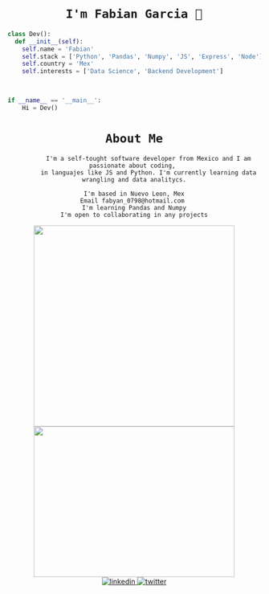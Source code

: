 <div align='center'> <h1><code>I'm Fabian Garcia 👋</code> </h1><div>

<div align='left'>

```Python
class Dev():
  def __init__(self):
	self.name = 'Fabian'
	self.stack = ['Python', 'Pandas', 'Numpy', 'JS', 'Express', 'Node']
	self.country = 'Mex'
	self.interests = ['Data Science', 'Backend Development']
	


if __name__ == '__main__':
	Hi = Dev()
```

</div>
<!--
<center><p align="center"><a href="https://developer.mozilla.org/en-US/docs/Web/JavaScript" target="_blank" rel="noreferrer"><img src="https://raw.githubusercontent.com/danielcranney/readme-generator/main/public/icons/skills/javascript-colored.svg" width="36" height="36" alt="Javascript" /></a><a href="https://www.python.org/" target="_blank" rel="noreferrer"><img src="https://raw.githubusercontent.com/danielcranney/readme-generator/main/public/icons/skills/python-colored.svg" width="36" height="36" alt="Python" /></a><a href="https://www.typescriptlang.org/" target="_blank" rel="noreferrer"><img src="https://raw.githubusercontent.com/danielcranney/readme-generator/main/public/icons/skills/typescript-colored.svg" width="36" height="36" alt="Typescript" /></a><a href="https://developer.mozilla.org/en-US/docs/Glossary/HTML5" target="_blank" rel="noreferrer"><img src="https://raw.githubusercontent.com/danielcranney/readme-generator/main/public/icons/skills/html5-colored.svg" width="36" height="36" alt="HTML5" /></a><a href="https://vuejs.org/" target="_blank" rel="noreferrer"><img src="https://raw.githubusercontent.com/danielcranney/readme-generator/main/public/icons/skills/vuejs-colored.svg" width="36" height="36" alt="Vue" /></a><a href="https://nodejs.org/en/" target="_blank" rel="noreferrer"><img src="https://raw.githubusercontent.com/danielcranney/readme-generator/main/public/icons/skills/nodejs-colored.svg" width="36" height="36" alt="NodeJS" /></a><a href="https://expressjs.com/" target="_blank" rel="noreferrer"><img src="https://raw.githubusercontent.com/danielcranney/readme-generator/main/public/icons/skills/express-colored-dark.svg" width="36" height="36" alt="Express" /></a><a href="https://www.mysql.com/" target="_blank" rel="noreferrer"><img src="https://raw.githubusercontent.com/danielcranney/readme-generator/main/public/icons/skills/mysql-colored.svg" width="36" height="36" alt="MySQL" /></a><a href="https://www.mongodb.com/" target="_blank" rel="noreferrer"><img src="https://raw.githubusercontent.com/danielcranney/readme-generator/main/public/icons/skills/mongodb-colored.svg" width="36" height="36" alt="MongoDB" /></a></p></center>
-->
<p align='center'>

<div align='center'> <h1><code>About Me</code> </h1><div>


```
		I'm a self-tought software developer from Mexico and I am passionate about coding, 
	    in languajes like JS and Python. I'm currently learning data wrangling and data analitycs.
```

<div align='center'>
<code>I'm based in Nuevo Leon, Mex</code><br>
<code>Email fabyan_0798@hotmail.com </code><br>
<code>I'm learning Pandas and Numpy</code><br>
<code>I'm open to collaborating in any projects</code><br>
</div>
</p>

<div align='center'><img height='400' src='https://media.giphy.com/media/k0ijJhqrUP4T2EvmJ1/giphy.gif'></div>

<div align='center'> 
<img src="https://github-readme-stats.vercel.app/api/top-langs/?username=FabianGarciaXY&layout=compact&&langs_count=10" width="400" height="300">
</div>

<div align='center'>
<a href="https://www.linkedin.com/in/fabyangarcia/" target="_blank">
<img src=https://img.shields.io/badge/linkedin-%2300acee.svg?color=405DE6&style=for-the-badge&logo=linkedin&logoColor=white alt=linkedin style="margin-bottom: 5px;" />
</a>
<a href="https://twitter.com/fabyanGaHezz" target="_blank">
<img src=https://img.shields.io/badge/twitter-%2300acee.svg?color=1DA1F2&style=for-the-badge&logo=twitter&logoColor=white alt=twitter style="margin-bottom: 5px;" />
</a>
</div>
